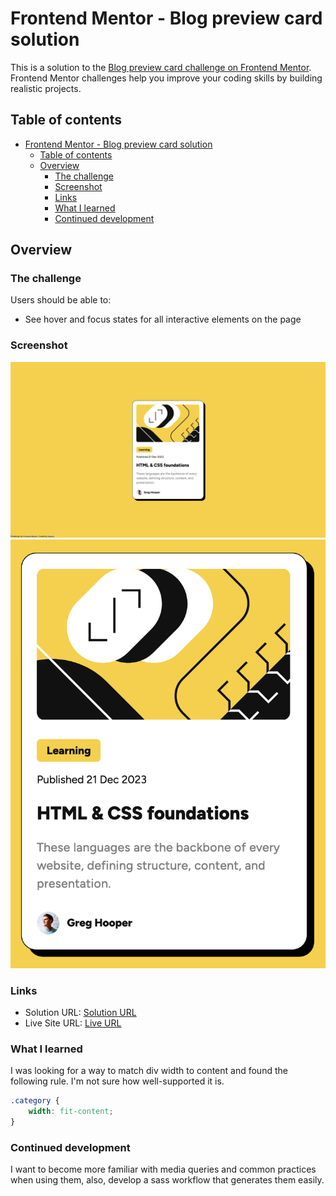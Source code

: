 # Frontend Mentor - Blog preview card solution

This is a solution to the [Blog preview card challenge on Frontend Mentor](https://www.frontendmentor.io/challenges/blog-preview-card-ckPaj01IcS). Frontend Mentor challenges help you improve your coding skills by building realistic projects. 

## Table of contents

- [Frontend Mentor - Blog preview card solution](#frontend-mentor---blog-preview-card-solution)
  - [Table of contents](#table-of-contents)
  - [Overview](#overview)
    - [The challenge](#the-challenge)
    - [Screenshot](#screenshot)
    - [Links](#links)
    - [What I learned](#what-i-learned)
    - [Continued development](#continued-development)

## Overview

### The challenge

Users should be able to:

- See hover and focus states for all interactive elements on the page

### Screenshot

![](./FEM-Preview.png)
![](./FEM-Small%20Preview.png)

### Links

- Solution URL: [Solution URL](https://www.frontendmentor.io/solutions/blog-card-preview-YEldnmhoWW)
- Live Site URL: [Live URL](https://squarn.github.io/fem-blog-preview-card/)

### What I learned

I was looking for a way to match div width to content and found the following rule. I'm not sure how well-supported it is.

```css
.category {
    width: fit-content;
}
```

### Continued development

I want to become more familiar with media queries and common practices when using them, also, develop a sass workflow that generates them easily.